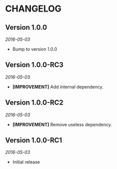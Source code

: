 CHANGELOG
=========
## Version 1.0.0
_2016-05-03_
- Bump to version 1.0.0

## Version 1.0.0-RC3
_2016-05-03_
- **[IMPROVEMENT]** Add internal dependency.

## Version 1.0.0-RC2
_2016-05-03_
- **[IMPROVEMENT]** Remove useless dependency.

## Version 1.0.0-RC1
_2016-05-03_
- Initial release
